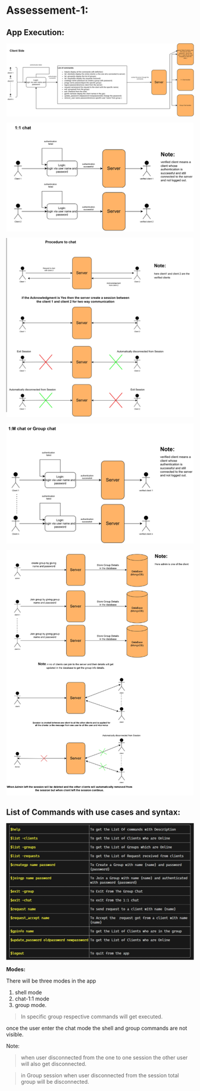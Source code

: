 # Assessement-1:

## App Execution:

![ ](assessment-1-Page-1.png)

![ ](assessment-1-Page-2.jpg)

![1677060282070](image/Readme/1677060282070.png)

![1677060295205](image/Readme/1677060295205.png)

![1677060302270](image/Readme/1677060302270.png)

## List of Commands with use cases and syntax:

![ ](commands.png)

**Modes:**

There will be three modes in the app

1. shell mode
2. chat-1:1 mode
3. group mode.

> In specific group respective commands will get executed.

once the user enter the chat mode the shell and group commands are not visible.

Note:

> when user disconnected from the one to one session the other user will also get disconnected.

> in Group session when user disconnected from the session total group will be disconnected.
